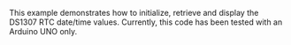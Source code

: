 This example demonstrates how to initialize, retrieve and display the DS1307 RTC date/time values.
Currently, this code has been tested with an Arduino UNO only.
